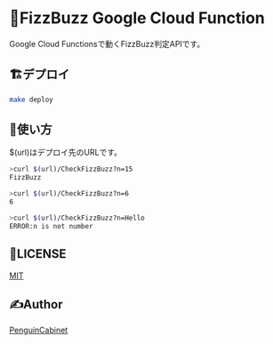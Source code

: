# 👏FizzBuzz Google Cloud Function
Google Cloud Functionsで動くFizzBuzz判定APIです。

## 🏗デプロイ
```bash
make deploy
```

## 🔨使い方

$(url)はデプロイ先のURLです。


```bash
>curl $(url)/CheckFizzBuzz?n=15 
FizzBuzz
```

```bash
>curl $(url)/CheckFizzBuzz?n=6
6 
```

```bash
>curl $(url)/CheckFizzBuzz?n=Hello
ERROR:n is not number 
```

## 🎫LICENSE

[MIT](./LICENSE)

## ✍Author

[PenguinCabinet](https://github.com/PenguinCabinet)